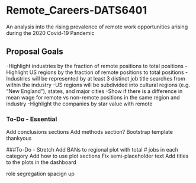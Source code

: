 # Remote_Careers-DATS6401
An analysis into the rising prevalence of remote work opportunities arising during the 2020 Covid-19 Pandemic

## Proposal Goals

-Highlight industries by the fraction of remote positions to total positions
-Highlight  US regions by the fraction of remote positions to total positions
-Industries will be represented by at least 3 distinct job title searches from within the industry
-US regions will be subdivided into cultural regions (e.g. “New England”), states, and major cities
-Show if there is a difference in mean wage for remote vs non-remote positions in the same region and industry
-Highlight the companies by star value with remote

### To-Do - Essential

Add conclusions sections
Add methods section?
Bootstrap template thankyous


###To-Do - Stretch
Add BANs to regional plot with total # jobs in each category
Add how to use plot sections
Fix semi-placeholder text
Add titles to the plots in the dashboard

role segregation spacign up
